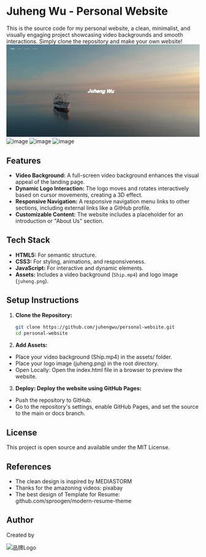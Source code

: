 
# Juheng Wu - Personal Website

This is the source code for my personal website, a clean, minimalist, and visually engaging project showcasing video backgrounds and smooth interactions. Simply clone the repository and make your own website!
![Screenshot](screenshot.png)
![image](https://github.com/user-attachments/assets/3888cae9-22d5-4445-ba60-2dc127c8014c)
![image](https://github.com/user-attachments/assets/f76ef414-c6f8-4db2-80cb-bc407ba3788a)
![image](https://github.com/user-attachments/assets/fcbebcf8-6ee5-4d73-9c3b-9d6296e4f4f0)
## Features

- **Video Background:** A full-screen video background enhances the visual appeal of the landing page.
- **Dynamic Logo Interaction:** The logo moves and rotates interactively based on cursor movements, creating a 3D effect.
- **Responsive Navigation:** A responsive navigation menu links to other sections, including external links like a GitHub profile.
- **Customizable Content:** The website includes a placeholder for an introduction or "About Us" section.

## Tech Stack

- **HTML5:** For semantic structure.
- **CSS3:** For styling, animations, and responsiveness.
- **JavaScript:** For interactive and dynamic elements.
- **Assets:** Includes a video background (`Ship.mp4`) and logo image (`juheng.png`).

## Setup Instructions

1. **Clone the Repository:**
   ```bash
   git clone https://github.com/juhengwu/personal-website.git
   cd personal-website
2. **Add Assets:**

- Place your video background (Ship.mp4) in the assets/ folder.
- Place your logo image (juheng.png) in the root directory.
- Open Locally: Open the index.html file in a browser to preview the website.

3. **Deploy: Deploy the website using GitHub Pages:**

- Push the repository to GitHub.
- Go to the repository's settings, enable GitHub Pages, and set the source to the main or docs branch.

## License
This project is open source and available under the MIT License.

## References
- The clean design is inspired by MEDIASTORM
- Thanks for the amazoning videos: pixabay
- The best design of Template for Resume: github.com/sproogen/modern-resume-theme

## Author
Created by 

<img src="juheng.png" alt="品牌Logo" width="100">
